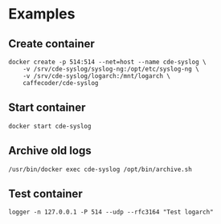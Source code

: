 # Examples

## Create container
```shell
docker create -p 514:514 --net=host --name cde-syslog \
    -v /srv/cde-syslog/syslog-ng:/opt/etc/syslog-ng \
    -v /srv/cde-syslog/logarch:/mnt/logarch \
    caffecoder/cde-syslog
```

## Start container
```shell
docker start cde-syslog
```

## Archive old logs
```shell
/usr/bin/docker exec cde-syslog /opt/bin/archive.sh
```

## Test container
```shell
logger -n 127.0.0.1 -P 514 --udp --rfc3164 "Test logarch"
```

